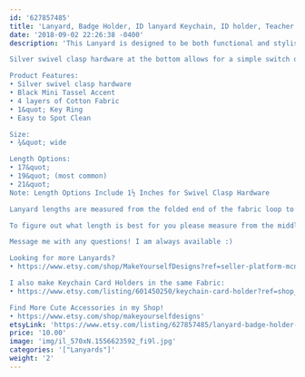 ```yaml
---
id: '627857485'
title: 'Lanyard, Badge Holder, ID lanyard Keychain, ID holder, Teacher Lanyard, Skinny Lanyard, Pink Fabric Lanyard, Long Key Strap, Swivel Clasp'
date: '2018-09-02 22:26:38 -0400'
description: 'This Lanyard is designed to be both functional and stylish when at work or on the go while it keeps your important belongings safe. A long lanyard is perfect for those who carry a big bag and can never seem to find their keys, or for someone who needs to carry their ID in the office. These can be worn all day with comfort, as each lanyard is made with lightweight yet durable pink cotton fabric. 

Silver swivel clasp hardware at the bottom allows for a simple switch of work badge to house keys that will carry over from day to night use. The bright printed pink marble swirl fabric & long length make it helpful find to find your belongings in any bag. Included with each lanyard is a super cute black mini tassel, and a free 1&quot; key ring to get you started. Handmade with experience, and a standard for high quality.  

Product Features:
• Silver swivel clasp hardware 
• Black Mini Tassel Accent
• 4 layers of Cotton Fabric
• 1&quot; Key Ring
• Easy to Spot Clean

Size:
• ¾&quot; wide

Length Options:
• 17&quot; 
• 19&quot; (most common)
• 21&quot; 
Note: Length Options Include 1½ Inches for Swivel Clasp Hardware

Lanyard lengths are measured from the folded end of the fabric loop to the bottom of the swivel clasp hardware. 

To figure out what length is best for you please measure from the middle of the back of your neck down to desired length. See last photo for example of the lanyard length worn.

Message me with any questions! I am always available :)

Looking for more Lanyards? 
• https://www.etsy.com/shop/MakeYourselfDesigns?ref=seller-platform-mcnav&section_id=24277256

I also make Keychain Card Holders in the same Fabric:
• https://www.etsy.com/listing/601450250/keychain-card-holder?ref=shop_home_active_17

Find More Cute Accessories in my Shop!
• https://www.etsy.com/shop/makeyourselfdesigns'
etsyLink: 'https://www.etsy.com/listing/627857485/lanyard-badge-holder-id-lanyard-keychain?utm_source=synctostaticsite&utm_medium=api&utm_campaign=api'
price: '10.00'
image: 'img/il_570xN.1556623592_fi9l.jpg'
categories: '["Lanyards"]'
weight: '2'
---
```

